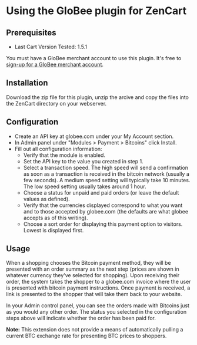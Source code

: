 # Using the GloBee plugin for ZenCart

## Prerequisites

* Last Cart Version Tested: 1.5.1

You must have a GloBee merchant account to use this plugin.  It's free to [sign-up for a GloBee merchant account](https://globee.com/).

## Installation

Download the zip file for this plugin, unzip the arcive and copy the files into the ZenCart directory on your webserver.

## Configuration

* Create an API key at globee.com under your My Account section.
* In Admin panel under "Modules > Payment > Bitcoins" click Install.
* Fill out all configuration information:
  * Verify that the module is enabled.
  * Set the API key to the value you created in step 1.
  * Select a transaction speed.  The high speed will send a confirmation as soon as a transaction is received in the bitcoin network (usually a few seconds).  A medium speed setting will typically take 10 minutes.  The low speed setting usually takes around 1 hour.
  * Choose a status for unpaid and paid orders (or leave the default values as defined).<br />
  * Verify that the currencies displayed correspond to what you want and to those accepted by globee.com (the defaults are what globee accepts as of this writing).<br />
  * Choose a sort order for displaying this payment option to visitors.  Lowest is displayed first.<br />

## Usage

When a shopping chooses the Bitcoin payment method, they will be presented with an order summary as the next step (prices are shown in whatever currency they've selected for shopping). Upon receiving their order, the system takes the shopper to a globee.com invoice where the user is presented with bitcoin payment instructions.  Once payment is received, a link is presented to the shopper that will take them back to your website.

In your Admin control panel, you can see the orders made with Bitcoins just as you would any other order.  The status you selected in the configuration steps above will indicate whether the order has been paid for.  

**Note:** This extension does not provide a means of automatically pulling a current BTC exchange rate for presenting BTC prices to shoppers.
